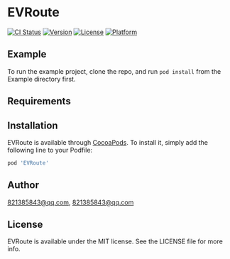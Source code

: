 # EVRoute

[![CI Status](https://img.shields.io/travis/821385843@qq.com/EVRoute.svg?style=flat)](https://travis-ci.org/821385843@qq.com/EVRoute)
[![Version](https://img.shields.io/cocoapods/v/EVRoute.svg?style=flat)](https://cocoapods.org/pods/EVRoute)
[![License](https://img.shields.io/cocoapods/l/EVRoute.svg?style=flat)](https://cocoapods.org/pods/EVRoute)
[![Platform](https://img.shields.io/cocoapods/p/EVRoute.svg?style=flat)](https://cocoapods.org/pods/EVRoute)

## Example

To run the example project, clone the repo, and run `pod install` from the Example directory first.

## Requirements

## Installation

EVRoute is available through [CocoaPods](https://cocoapods.org). To install
it, simply add the following line to your Podfile:

```ruby
pod 'EVRoute'
```

## Author

821385843@qq.com, 821385843@qq.com

## License

EVRoute is available under the MIT license. See the LICENSE file for more info.
